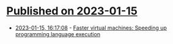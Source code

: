 # [Published on 2023-01-15](index.md)

* [2023-01-15, 16:17:08](https://lobste.rs/s/cczkdj/faster_virtual_machines_speeding_up) - [Faster virtual machines: Speeding up programming language execution](https://mort.coffee/home/fast-interpreters/)
